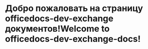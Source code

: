 # <a name="welcome-to-officedocs-dev-exchange-docs"></a><span data-ttu-id="443f0-101">Добро пожаловать на страницу officedocs-dev-exchange документов!</span><span class="sxs-lookup"><span data-stu-id="443f0-101">Welcome to officedocs-dev-exchange-docs!</span></span>